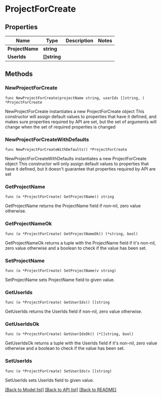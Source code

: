 # ProjectForCreate

## Properties

Name | Type | Description | Notes
------------ | ------------- | ------------- | -------------
**ProjectName** | **string** |  | 
**UserIds** | **[]string** |  | 

## Methods

### NewProjectForCreate

`func NewProjectForCreate(projectName string, userIds []string, ) *ProjectForCreate`

NewProjectForCreate instantiates a new ProjectForCreate object
This constructor will assign default values to properties that have it defined,
and makes sure properties required by API are set, but the set of arguments
will change when the set of required properties is changed

### NewProjectForCreateWithDefaults

`func NewProjectForCreateWithDefaults() *ProjectForCreate`

NewProjectForCreateWithDefaults instantiates a new ProjectForCreate object
This constructor will only assign default values to properties that have it defined,
but it doesn't guarantee that properties required by API are set

### GetProjectName

`func (o *ProjectForCreate) GetProjectName() string`

GetProjectName returns the ProjectName field if non-nil, zero value otherwise.

### GetProjectNameOk

`func (o *ProjectForCreate) GetProjectNameOk() (*string, bool)`

GetProjectNameOk returns a tuple with the ProjectName field if it's non-nil, zero value otherwise
and a boolean to check if the value has been set.

### SetProjectName

`func (o *ProjectForCreate) SetProjectName(v string)`

SetProjectName sets ProjectName field to given value.


### GetUserIds

`func (o *ProjectForCreate) GetUserIds() []string`

GetUserIds returns the UserIds field if non-nil, zero value otherwise.

### GetUserIdsOk

`func (o *ProjectForCreate) GetUserIdsOk() (*[]string, bool)`

GetUserIdsOk returns a tuple with the UserIds field if it's non-nil, zero value otherwise
and a boolean to check if the value has been set.

### SetUserIds

`func (o *ProjectForCreate) SetUserIds(v []string)`

SetUserIds sets UserIds field to given value.



[[Back to Model list]](../README.md#documentation-for-models) [[Back to API list]](../README.md#documentation-for-api-endpoints) [[Back to README]](../README.md)



